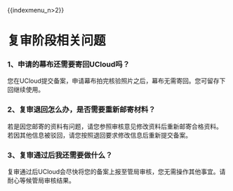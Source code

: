{{indexmenu_n>2}}

# 复审阶段相关问题

### 1、申请的幕布还需要寄回UCloud吗？

您在UCloud提交备案，申请幕布拍完核验照片之后，幕布无需寄回。您可留存下回继续使用。  

### 2、复审退回怎么办，是否需要重新邮寄材料？

若是因您邮寄的资料有问题，请您参照审核意见修改资料后重新邮寄合格资料。  
若因其他信息被驳回，请您按照退回要求修改信息后重新提交备案。  

### 3、复审通过后我还需要做什么？

复审通过后UCloud会尽快将您的备案上报至管局审核，您无需操作其他事宜。请耐心等候管局审核结果。
